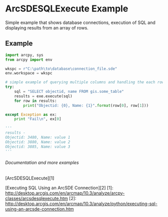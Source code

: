ArcSDESQLExecute Example
===================

Simple example that shows database connections, execution of SQL and displaying results from an array of rows.

## Example

```python
import arcpy, sys
from arcpy import env

wkspc = r"C:\path\to\database\connection_file.sde"
env.workspace = wkspc

# simple example of querying multiple columns and handling the each row as an array    
try:
    sql = "SELECT objectid, name FROM gis.some_table"
    results = exe.execute(sql)
    for row in results:
        print("Objectid: {0}, Name: {1}".format(row[0], row[1]))

except Exception as ex:
    print "Fail\n", ex[0]

'''
results -
Objectid: 3480, Name: value 1
Objectid: 3880, Name: value 2
Objectid: 3885, Name: value 3
'''

```

###### Documentation and more examples
[ArcSDESQLExecute][1]

[Executing SQL Using an ArcSDE Connection][2]
[1]: http://desktop.arcgis.com/en/arcmap/10.3/analyze/arcpy-classes/arcsdesqlexecute.htm
[2]: http://desktop.arcgis.com/en/arcmap/10.3/analyze/python/executing-sql-using-an-arcsde-connection.htm

